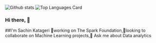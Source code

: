 ![Github stats](https://github-readme-stats.vercel.app/api?username=sachinkatageri&theme=highcontrast&show_icons=true&count_private=true)
![Top Languages Card](https://github-readme-stats.vercel.app/api/top-langs/?username=sachinkatageri)
### Hi there, 👋
##I'm Sachin Katageri
🔭working on The Spark Foundation,👯looking to collaborate on Machine Learning projects,💬 Ask me about Data analytics
